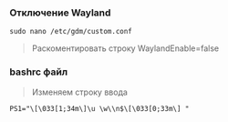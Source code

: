 ### Отключение Wayland

```
sudo nano /etc/gdm/custom.conf
```

> Раскоментировать строку
WaylandEnable=false

### bashrc файл

> Изменяем строку ввода

```
PS1="\[\033[1;34m\]\u \w\\n$\[\033[0;33m\] "
```